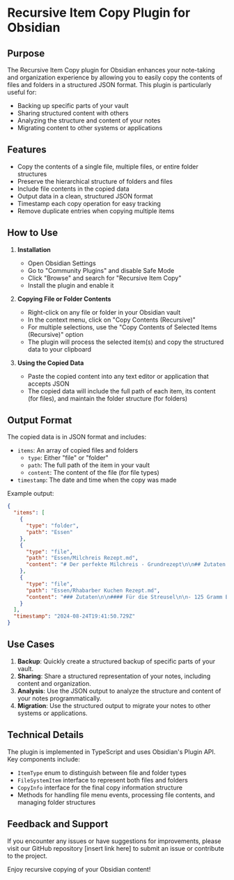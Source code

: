 # Recursive Item Copy Plugin for Obsidian

## Purpose

The Recursive Item Copy plugin for Obsidian enhances your note-taking and organization experience by allowing you to easily copy the contents of files and folders in a structured JSON format. This plugin is particularly useful for:

- Backing up specific parts of your vault
- Sharing structured content with others
- Analyzing the structure and content of your notes
- Migrating content to other systems or applications

## Features

- Copy the contents of a single file, multiple files, or entire folder structures
- Preserve the hierarchical structure of folders and files
- Include file contents in the copied data
- Output data in a clean, structured JSON format
- Timestamp each copy operation for easy tracking
- Remove duplicate entries when copying multiple items

## How to Use

1. **Installation**
   - Open Obsidian Settings
   - Go to "Community Plugins" and disable Safe Mode
   - Click "Browse" and search for "Recursive Item Copy"
   - Install the plugin and enable it

2. **Copying File or Folder Contents**
   - Right-click on any file or folder in your Obsidian vault
   - In the context menu, click on "Copy Contents (Recursive)"
   - For multiple selections, use the "Copy Contents of Selected Items (Recursive)" option
   - The plugin will process the selected item(s) and copy the structured data to your clipboard

3. **Using the Copied Data**
   - Paste the copied content into any text editor or application that accepts JSON
   - The copied data will include the full path of each item, its content (for files), and maintain the folder structure (for folders)

## Output Format

The copied data is in JSON format and includes:

- `items`: An array of copied files and folders
  - `type`: Either "file" or "folder"
  - `path`: The full path of the item in your vault
  - `content`: The content of the file (for file types)
- `timestamp`: The date and time when the copy was made

Example output:

```json
{
  "items": [
    {
      "type": "folder",
      "path": "Essen"
    },
    {
      "type": "file",
      "path": "Essen/Milchreis Rezept.md",
      "content": "# Der perfekte Milchreis - Grundrezept\n\n## Zutaten (für 4 Portionen):\n\n- 1 Liter Vollmilch, zimmerwarm\n- 250 g Milchreis\n..."
    },
    {
      "type": "file",
      "path": "Essen/Rhabarber Kuchen Rezept.md",
      "content": "### Zutaten\n\n#### Für die Streusel\n\n- 125 Gramm Butter kalt in Stückchen\n- 125 Gramm Weizenmehl\n..."
    }
  ],
  "timestamp": "2024-08-24T19:41:50.729Z"
}
```

## Use Cases

1. **Backup**: Quickly create a structured backup of specific parts of your vault.
2. **Sharing**: Share a structured representation of your notes, including content and organization.
3. **Analysis**: Use the JSON output to analyze the structure and content of your notes programmatically.
4. **Migration**: Use the structured output to migrate your notes to other systems or applications.

## Technical Details

The plugin is implemented in TypeScript and uses Obsidian's Plugin API. Key components include:

- `ItemType` enum to distinguish between file and folder types
- `FileSystemItem` interface to represent both files and folders
- `CopyInfo` interface for the final copy information structure
- Methods for handling file menu events, processing file contents, and managing folder structures

## Feedback and Support

If you encounter any issues or have suggestions for improvements, please visit our GitHub repository [insert link here] to submit an issue or contribute to the project.

Enjoy recursive copying of your Obsidian content!
